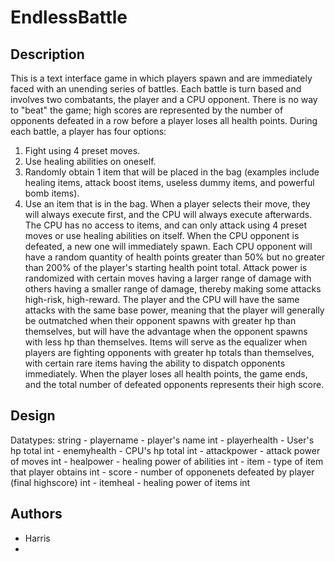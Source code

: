# EndlessBattle

## Description
This is a text interface game in which players spawn and are immediately faced with an unending series of battles. Each battle is turn based and involves two combatants, the player and a CPU opponent. There is no way to "beat" the game; high scores are represented by the number of opponents defeated in a row before a player loses all health points. During each battle, a player has four options:
  1) Fight using 4 preset moves.
  2) Use healing abilities on oneself.
  3) Randomly obtain 1 item that will be placed in the bag (examples include healing items, attack boost items, useless dummy items, and powerful bomb items). 
  4) Use an item that is in the bag.
When a player selects their move, they will always execute first, and the CPU will always execute afterwards. The CPU has no access to items, and can only attack using 4 preset moves or use healing abilities on itself. When the CPU opponent is defeated, a new one will immediately spawn. Each CPU opponent will have a random quantity of health points greater than 50% but no greater than 200% of the player's starting health point total. Attack power is randomized with certain moves having a larger range of damage with others having a smaller range of damage, thereby making some attacks high-risk, high-reward. The player and the CPU will have the same attacks with the same base power, meaning that the player will generally be outmatched when their opponent spawns with greater hp than themselves, but will have the advantage when the opponent spawns with less hp than themselves. Items will serve as the equalizer when players are fighting opponents with greater hp totals than themselves, with certain rare items having the ability to dispatch opponents immediately. When the player loses all health points, the game ends, and the total number of defeated opponents represents their high score.   
## Design
Datatypes:
string - playername - player's name
int - playerhealth - User's hp total
int - enemyhealth - CPU's hp total
int - attackpower - attack power of moves
int - healpower - healing power of abilities
int - item - type of item that player obtains
int - score - number of opponenets defeated by player (final highscore)
int - itemheal - healing power of items
int

## Authors
 - Harris
 - 

